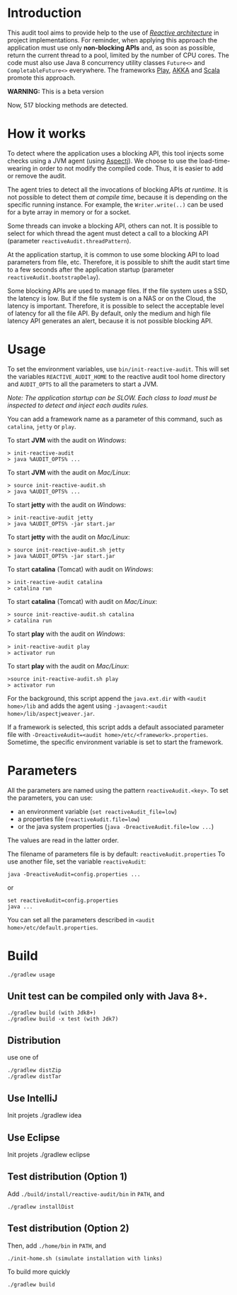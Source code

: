 # Introduction
This audit tool aims to provide help to the use of *[Reactive architecture](http://www.reactivemanifesto.org/)* in project implementations.
For reminder, when applying this approach the application must use only **non-blocking APIs** and,
as soon as possible, return the current thread to a pool, limited by the number of CPU cores.
The code must also use Java 8 concurrency utility classes `Future<>` and `CompletableFuture<>` everywhere.
The frameworks [Play](https://www.playframework.com/ "Play framework"), [AKKA](http://www.akka.io/ "AKKA framework")
and [Scala](http://www.scala-lang.org/ "Scala lang") promote this approach.

**WARNING:** This is a beta version

Now, 517 blocking methods are detected.

# How it works
To detect where the application uses a blocking API, this tool injects some
checks using a JVM agent (using [Aspectj](https://www.eclipse.org/aspectj/)).
We choose to use the load-time-wearing in order to not modify the compiled code.
Thus, it is easier to add or remove the audit.

The agent tries to detect all the invocations of blocking APIs *at runtime*.
It is not possible to detect them *at compile time*, because it is
depending on the specific running instance. For example, the
`Writer.write(..)` can be used for a byte array in memory
or for a socket.

Some threads can invoke a blocking API, others can not. It is possible
to select for which thread the agent must detect a call to a blocking API
(parameter `reactiveAudit.threadPattern`).

At the application startup, it is common to use some blocking API to
load parameters from file, etc. Therefore, it is possible to shift the
audit start time to a few seconds after the application startup
(parameter `reactiveAudit.bootstrapDelay`).

Some blocking APIs are used to manage files. If the file system uses a SSD,
the latency is low. But if the file system is on a NAS or on the Cloud,
the latency is important. Therefore, it is possible to select the
acceptable level of latency for all the file API. By default, only the
medium and high file latency API generates an alert, because it is not possible
blocking API.

# Usage
To set the environment variables, use `bin/init-reactive-audit`.
This will set the variables `REACTIVE_AUDIT_HOME` to the reactive audit tool home directory
and `AUDIT_OPTS` to all the parameters to start a JVM.

_Note: The application startup can be *SLOW*. Each class to load must be inspected
to *detect* and *inject* each audits rules._

You can add a framework name as a parameter of this command, such as
`catalina`, `jetty` or `play`.

To start **JVM** with the audit on *Windows*:

    > init-reactive-audit
    > java %AUDIT_OPTS% ...

To start **JVM** with the audit on *Mac/Linux*:

    > source init-reactive-audit.sh
    > java %AUDIT_OPTS% ...

To start **jetty** with the audit on *Windows*:

    > init-reactive-audit jetty
    > java %AUDIT_OPTS% -jar start.jar

To start **jetty** with the audit on *Mac/Linux*:

    > source init-reactive-audit.sh jetty
    > java %AUDIT_OPTS% -jar start.jar

To start **catalina** (Tomcat) with audit on *Windows*:

    > init-reactive-audit catalina
    > catalina run

To start **catalina** (Tomcat) with audit on *Mac/Linux*:

    > source init-reactive-audit.sh catalina
    > catalina run

To start **play** with the audit on *Windows*:

    > init-reactive-audit play
    > activator run

To start **play** with the audit on *Mac/Linux*:

    >source init-reactive-audit.sh play
    > activator run

For the background, this script append the `java.ext.dir` with `<audit home>/lib`
and adds the agent using `-javaagent:<audit home>/lib/aspectjweaver.jar`.

If a framework is selected, this script adds a default associated parameter file
with `-DreactiveAudit=<audit home>/etc/<framework>.properties`.
Sometime, the specific environment variable is set to start the framework.

# Parameters
All the parameters are named using the pattern `reactiveAudit.<key>`.
To set the parameters, you can use:

* an environment variable (`set reactiveAudit_file=low`)
* a properties file (`reactiveAudit.file=low`)
* or the java system properties (`java -DreactiveAudit.file=low ...`)

The values are read in the latter order.

The filename of parameters file is by default: `reactiveAudit.properties`
To use another file, set the variable `reactiveAudit`:

    java -DreactiveAudit=config.properties ...
    
or

    set reactiveAudit=config.properties
    java ...

You can set all the parameters described in `<audit home>/etc/default.properties`.

# Build
    ./gradlew usage

## Unit test can be compiled only with Java 8+.

    ./gradlew build (with Jdk8+)
    ./gradlew build -x test (with Jdk7)

## Distribution
use one of

    ./gradlew distZip
    ./gradlew distTar

## Use IntelliJ
Init projets
    ./gradlew idea

## Use Eclipse
Init projets
    ./gradlew eclipse

## Test distribution (Option 1)
Add `./build/install/reactive-audit/bin` in `PATH`, and

    ./gradlew installDist


## Test distribution (Option 2)
Then, add `./home/bin` in `PATH`, and

    ./init-home.sh (simulate installation with links)
    
To build more quickly

    ./gradlew build

